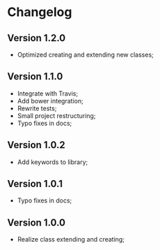 # Changelog

## Version 1.2.0

- Optimized creating and extending new classes;

## Version 1.1.0

- Integrate with Travis;
- Add bower integration;
- Rewrite tests;
- Small project restructuring;
- Typo fixes in docs;

## Version 1.0.2

- Add keywords to library;

## Version 1.0.1

- Typo fixes in docs;

## Version 1.0.0

- Realize class extending and creating;
